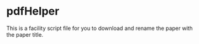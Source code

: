 # pdfHelper
 This is a facility script file for you to download and rename the paper with  the paper title.
